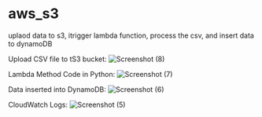 # aws_s3
uplaod data to s3, itrigger lambda function, process the csv, and insert data to dynamoDB

Upload CSV file to tS3 bucket:
![Screenshot (8)](https://github.com/arnav-snowleo/aws_s3/assets/68443456/2e844507-6035-4e73-b578-3665a64556f3)

Lambda Method Code in Python:
![Screenshot (7)](https://github.com/arnav-snowleo/aws_s3/assets/68443456/f77c1195-4ffe-452f-b68a-6cc65abac3cd)

Data inserted into DynamoDB:
![Screenshot (6)](https://github.com/arnav-snowleo/aws_s3/assets/68443456/1d251012-1d37-4719-b226-5d0e601282df)

CloudWatch Logs:
![Screenshot (5)](https://github.com/arnav-snowleo/aws_s3/assets/68443456/250f9a12-9894-403a-9022-3b8ab3c957dc)

